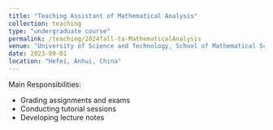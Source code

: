 ```yaml
---
title: "Teaching Assistant of Mathematical Analysis"
collection: teaching
type: "undergraduate course"
permalink: /teaching/2024fall-ta-MathematicalAnalysis
venue: "University of Science and Technology, School of Mathematical Science"
date: 2023-09-01
location: "Hefei, Anhui, China"
---
```


Main Responsibilities:
- Grading assignments and exams
- Conducting tutorial sessions
- Developing lecture notes
